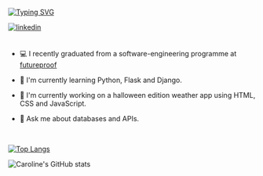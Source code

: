 [![Typing SVG](https://readme-typing-svg.herokuapp.com?color=fd418e&multiline=true&width=900&size=40&lines=Hello+World,+I'm+Caroline+👾++++++++++)](https://git.io/typing-svg)

  <div>
     <a href="https://www.linkedin.com/in/caroline-fveloso/" target="_blank">
       <img src=https://img.shields.io/badge/linkedin-%231E77B5.svg?&style=for-the-badge&logo=linkedin&logoColor=white alt=linkedin style="margin-bottom: 5px;" />
       </a>
  </div>
  
 
  </br>
     
   - 💻 I recently graduated from a software-engineering programme at [futureproof](https://cohorts.getfutureproof.co.uk/bhatia/carolineveloso)
  
   - 🌱 I'm currently learning Python, Flask and Django.
  
   - 🔭 I'm currently working on a halloween edition weather app using HTML, CSS and JavaScript.
  
   - 💬 Ask me about databases and APIs.
   
  </br>

  
 
  
  [![Top Langs](https://github-readme-stats.vercel.app/api/top-langs/?username=crlnvls&layout=compact&theme=radical)](https://github.com/anuraghazra/github-readme-stats)

![Caroline's GitHub stats](https://github-readme-stats.vercel.app/api?username=crlnvls&show_icons=true&count_private=true&theme=radical)











